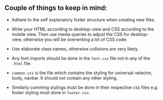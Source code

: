 ## Couple of things to keep in mind:
- Adhere to the self explanatory folder structure when creating new files.

- Write your HTML according to desktop-view and CSS according to the mobile view. Then use media queries to adjust the CSS for desktop-view, otherwise you will be overwriting a lot of CSS code.

- Use elaborate class names, otherwise collisions are very likely.

- Any font imports should be done in the `font.css` file not in any of the `.html` file.

- `common.css` is the file which contains the styling for universal-selector, body, navbar. It should not contain any other styling.

- Similarly comming stylings must be done in their respective css files e.g. footer styling must done in `footer.css`.